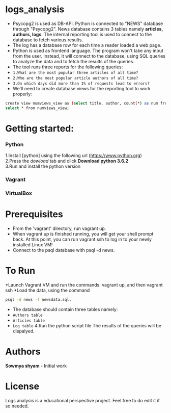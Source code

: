 # logs_analysis

* Psycopg2 is used as DB-API. Python is connected to "NEWS" database through "Psycopg2". News database contains 3 tables namely **articles, authors, logs**. The internal reporting tool is used to connect to the database to fetch various results.
* The log has a database row for each time a reader loaded a web page. 
* Python is used as frontend language. The program  won't take any input from the user. Instead, it will connect to the database, using SQL queries to analyze the data and to fetch the results of the queries.
* The tool runs three reports for the following queries:
* `1.What are the most popular three articles of all time?`
* `2.Who are the most popular article authors of all time?`
* `3.On which days did more than 1% of requests lead to errors?`
* We'll need to create database views for the reporting tool to work properly:
```sh
create view numviews_view as (select title, author, count(*) as num from articles,log where log.path=CONCAT('/article/',articles.slug) group by articles.title,articles.author order by num desc);
select * from numviews_view;
```
# Getting started:
### Python
1.Install [python] using the following url (https://www.python.org)<br>
2.Press the *dowload* tab and click **Download python 3.6.2**<br>
3.Run and install the python version
### Vagrant
### VirtualBox
# Prerequisites
* From the 'vagrant' directory, run vagrant up.
* When vagrant up is finished running, you will get your shell prompt back. At this point, you can run vagrant ssh to log in to your newly installed Linux VM!
* Connect to the psql database with psql -d news.
# To Run
*Launch Vagrant VM and run the commands: vagrant up, and then vagrant ssh
*Load the data, using  the command 
```sh
psql -d news -f newsdata.sql.
```
* The database should contain three tables namely:
* `Authors table`
* `Articles table`
* `Log table`
4.Run the python script file
The results of the queries will be dispalyed.

# Authors
**Sowmya shyam** - Initial work

# License
Logs analysis is a educational perspective project. Feel free to do edit it if so needed.

